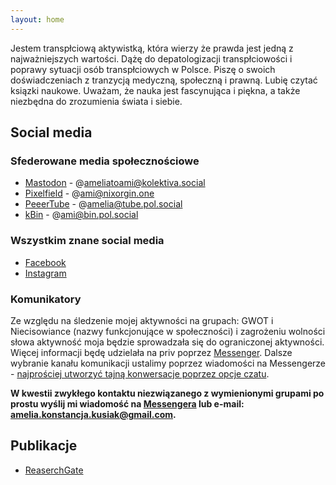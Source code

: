 ```yaml
---
layout: home
---
```


Jestem transpłciową aktywistką, która wierzy że prawda jest jedną z najważniejszych wartości. Dążę do depatologizacji transpłciowości i poprawy sytuacji osób transpłciowych w Polsce. Piszę o swoich doświadczeniach z tranzycją medyczną, społeczną i prawną. Lubię czytać ksiązki naukowe. Uważam, że nauka jest fascynująca i piękna, a także niezbędna do zrozumienia świata i siebie.

## Social media

### Sfederowane media społecznościowe

- [Mastodon](https://kolektiva.social/@ameliatoami) - @ameliatoami@kolektiva.social
- [Pixelfield](https://nixorgin.one/ami) - @ami@nixorgin.one
- [PeeerTube](https://tube.pol.social/a/amelia/video-channels) - @amelia@tube.pol.social
- [kBin](https://bin.pol.social/u/ami) - @ami@bin.pol.social

### Wszystkim znane social media

- [Facebook](https://www.facebook.com/amelciaoo.kusiak)
- [Instagram](https://instagram.com/amelciaao)

### Komunikatory

Ze  względu na śledzenie mojej aktywności na grupach: GWOT i Niecisowiance (nazwy funkcjonujące w społeczności) i zagrożeniu wolności słowa aktywność moja będzie sprowadzała się do ograniczonej aktywności. Więcej informacji będę udzielała na priv poprzez [Messenger](http://m.me/amelcaao.kusiak). Dalsze wybranie kanału komunikacji ustalimy poprzez wiadomości na Messengerze - [najprościej utworzyć tajną konwersacje poprzez opcje czatu](https://www.facebook.com/help/messenger-app/811527538946901).

**W kwestii zwykłego kontaktu niezwiązanego z wymienionymi grupami po prostu wyślij mi wiadomość na [Messengera](http://m.me/amelcaao.kusiak) lub e-mail: [amelia.konstancja.kusiak@gmail.com](mailto:\\amelia.konstancja.kusiak@gmail.com).**

## Publikacje

- [ReaserchGate](https://www.researchgate.net/profile/Amelia-Kusiak-2)

